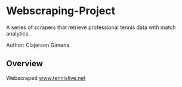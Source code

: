 # Webscraping-Project
A series of scrapers that retrieve professional tennis data with match analytics.

Author: Clajerson Gimena

## Overview
Webscraped www.tennislive.net
